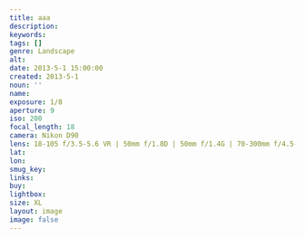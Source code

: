 ```yaml
---
title: aaa
description:
keywords:
tags: []
genre: Landscape
alt: 
date: 2013-5-1 15:00:00
created: 2013-5-1
noun: ''
name: 
exposure: 1/8
aperture: 9
iso: 200
focal_length: 18
camera: Nikon D90
lens: 18-105 f/3.5-5.6 VR | 50mm f/1.8D | 50mm f/1.4G | 70-300mm f/4.5-5.6 VRII
lat: 
lon: 
smug_key: 
links: 
buy: 
lightbox: 
size: XL
layout: image
image: false
---
```

